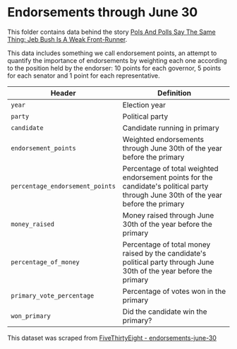 # Endorsements through June 30

This folder contains data behind the story [Pols And Polls Say The Same Thing: Jeb Bush Is A Weak Front-Runner](http://fivethirtyeight.com/features/pols-and-polls-say-the-same-thing-jeb-bush-is-a-weak-front-runner/).

This data includes something we call endorsement points, an attempt to quantify the importance of endorsements by weighting each one according to the position held by the endorser: 10 points for each governor, 5 points for each senator and 1 point for each representative.

Header | Definition
---|---------
`year` | Election year
`party` | Political party
`candidate` | Candidate running in primary
`endorsement_points` | Weighted endorsements through June 30th of the year before the primary
`percentage_endorsement_points` | Percentage of total weighted endorsement points for the candidate's political party through June 30th of the year before the primary
`money_raised` | Money raised through June 30th of the year before the primary
`percentage_of_money` | Percentage of total money raised by the candidate's political party through June 30th of the year before the primary
`primary_vote_percentage` | Percentage of votes won in the primary
`won_primary` | Did the candidate win the primary?

This dataset was scraped from [FiveThirtyEight - endorsements-june-30](https://github.com/fivethirtyeight/data/tree/master/endorsements-june-30)